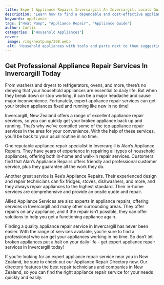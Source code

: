 ```yaml
---
title: Expert Appliance Repairs Invercargill An Invercargill Locals Guide
description: "Learn how to find a dependable and cost-effective appliance repair solution Get top tips to ensure quality repairs and services that wont break the bank"
keywords: appliance
tags: ["Heat Pump", "Appliance Repair", "Appliance Guide"]
author: Curtis
categories: ["Household Appliances"]
cover: 
 image: /img/heatpump/368.webp
 alt: 'Household appliances with tools and parts next to them suggesting professional appliance repair service in Invercargill'
---
```

## Get Professional Appliance Repair Services In Invercargill Today
From washers and dryers to refrigerators, ovens, and more, there’s no denying that your household appliances are essential to daily life. But when they break down or stop working, it can be a major headache and cause major inconvenience. Fortunately, expert appliance repair services can get your broken appliances fixed and running like new in no time!

Invercargill, New Zealand offers a range of excellent appliance repair services, so you can quickly get your broken appliance back up and running. That’s why we’ve compiled some of the top appliance repair services in the area for your convenience. With the help of these services, you’ll be back to your usual routine in no time.

One reputable appliance repair specialist in Invercargill is Alan’s Appliance Repairs. They have years of experience in repairing all types of household appliances, offering both in-home and walk-in repair services. Customers find that Alan’s Appliance Repairs offers friendly and professional customer service, plus they guarantee all the work they do.

Another great service is Ree’s Appliance Repairs. Their experienced design and repair technicians can fix fridges, stoves, dishwashers, and more, and they always repair appliances to the highest standard. Their in-home services are comprehensive and provide an onsite quote and repair.

Allied Appliance Services are also experts in appliance repairs, offering services in Invercargill and many other surrounding areas. They offer repairs on any appliance, and if the repair isn’t possible, they can offer solutions to help you get a functioning appliance again.

Finding a quality appliance repair service in Invercargill has never been easier. With the range of services available, you’re sure to find a professional who can get your appliances working in no time. So don’t let broken appliances put a halt on your daily life - get expert appliance repair services in Invercargill today! 

If you’re looking for an expert appliance repair service near you in New Zealand, be sure to check out our Appliance Repair Directory now. Our directory features the best repair technicians and companies in New Zealand, so you can find the right appliance repair service for your needs quickly and easily.
